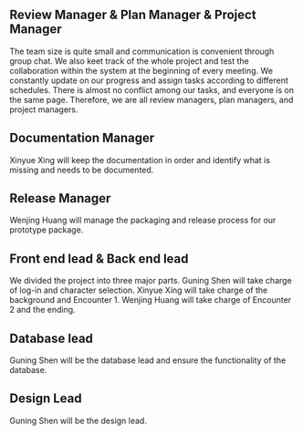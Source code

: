 ## Review Manager & Plan Manager & Project Manager

The team size is quite small and communication is convenient through group chat. We also keet track of the whole project and test the collaboration within the system at the beginning of every meeting. We constantly update on our progress and assign tasks according to different schedules. There is almost no conflict among our tasks, and everyone is on the same page. Therefore, we are all review managers, plan managers, and project managers.

## Documentation Manager

Xinyue Xing will keep the documentation in order and identify what is missing and needs to be documented.

## Release Manager

Wenjing Huang will manage the packaging and release process for our prototype package.

## Front end lead & Back end lead

We divided the project into three major parts.
Guning Shen will take charge of log-in and character selection.
Xinyue Xing will take charge of the background and Encounter 1.
Wenjing Huang will take charge of Encounter 2 and the ending.

## Database lead

Guning Shen will be the database lead and ensure the functionality of the database.

## Design Lead

Guning Shen will be the design lead.